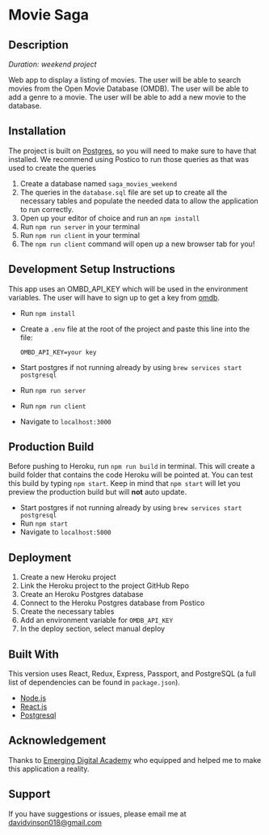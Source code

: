 # Movie Saga 

## Description

_Duration: weekend project_

Web app to display a listing of movies. The user will be able to search movies from the Open Movie Database (OMDB). The user will be able to add a genre to a movie. The user will be able to add a new movie to the database.


## Installation

The project is built on [Postgres](https://www.postgresql.org/download/), so you will need to make sure to have that installed. We recommend using Postico to run those queries as that was used to create the queries

1. Create a database named `saga_movies_weekend`
2. The queries in the `database.sql` file are set up to create all the necessary tables and populate the needed data to allow the application to run correctly.
3. Open up your editor of choice and run an `npm install`
4. Run `npm run server` in your terminal
5. Run `npm run client` in your terminal
6. The `npm run client` command will open up a new browser tab for you!


## Development Setup Instructions

This app uses an OMBD_API_KEY which will be used in the environment variables. The user will have to sign up to get a key from 
[omdb](https://www.omdbapi.com/).

- Run `npm install`
- Create a `.env` file at the root of the project and paste this line into the file:
  ```
  OMBD_API_KEY=your key
  ```

- Start postgres if not running already by using `brew services start postgresql`
- Run `npm run server`
- Run `npm run client`
- Navigate to `localhost:3000`

## Production Build

Before pushing to Heroku, run `npm run build` in terminal. This will create a build folder that contains the code Heroku will be pointed at. You can test this build by typing `npm start`. Keep in mind that `npm start` will let you preview the production build but will **not** auto update.

- Start postgres if not running already by using `brew services start postgresql`
- Run `npm start`
- Navigate to `localhost:5000`


## Deployment

1. Create a new Heroku project
2. Link the Heroku project to the project GitHub Repo
3. Create an Heroku Postgres database 
4. Connect to the Heroku Postgres database from Postico
5. Create the necessary tables
6. Add an environment variable for `OMDB_API_KEY`
7. In the deploy section, select manual deploy

## Built With
This version uses React, Redux, Express, Passport, and PostgreSQL (a full list of dependencies can be found in `package.json`).

- [Node.js](https://nodejs.org/en/)
- [React.js](https://reactjs.org/)
- [Postgresql](https://www.postgresql.org/)

## Acknowledgement
Thanks to [Emerging Digital Academy](https://www.emergingacademy.org/) who equipped and helped me to make this application a reality.

## Support
If you have suggestions or issues, please email me at [davidvinson018@gmail.com](www.google.com)

